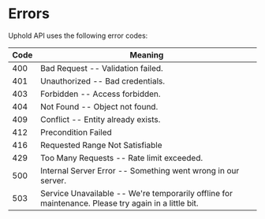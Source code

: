 # Errors

Uphold API uses the following error codes:

Code | Meaning
---- | ---------------------------------------------------------------------------------------------------
400  | Bad Request -- Validation failed.
401  | Unauthorized -- Bad credentials.
403  | Forbidden -- Access forbidden.
404  | Not Found -- Object not found.
409  | Conflict -- Entity already exists.
412  | Precondition Failed
416  | Requested Range Not Satisfiable
429  | Too Many Requests -- Rate limit exceeded.
500  | Internal Server Error -- Something went wrong in our server.
503  | Service Unavailable -- We're temporarily offline for maintenance. Please try again in a little bit.
